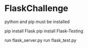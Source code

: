 # FlaskChallenge

python and pip must be installed

pip install Flask
pip install Flask-Testing

run flask_server.py
run flask_test.py
